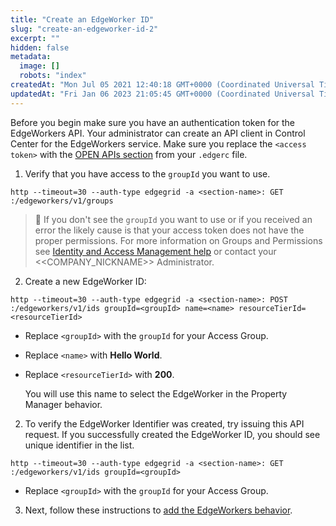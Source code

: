 ```yaml
---
title: "Create an EdgeWorker ID"
slug: "create-an-edgeworker-id-2"
excerpt: ""
hidden: false
metadata: 
  image: []
  robots: "index"
createdAt: "Mon Jul 05 2021 12:40:18 GMT+0000 (Coordinated Universal Time)"
updatedAt: "Fri Jan 06 2023 21:05:45 GMT+0000 (Coordinated Universal Time)"
---
```

Before you begin make sure you have an authentication token for the EdgeWorkers API. Your administrator can create an API client in Control Center for the EdgeWorkers service. Make sure you replace the `<access token>` with the <a href="https://techdocs.akamai.com/developer/docs/set-up-authentication-credentials">OPEN APIs section</a> from your `.edgerc` file.

1. Verify that you have access to the `groupId` you want to use.

```shell
http --timeout=30 --auth-type edgegrid -a <section-name>: GET :/edgeworkers/v1/groups
```

> 📘 If you don't see the `groupId` you want to use or if you received an error the likely cause is that your access token does not have the proper permissions. For more information on Groups and Permissions see <a href="https://techdocs.akamai.com/iam/docs">Identity and Access Management help</a> or contact your <<COMPANY_NICKNAME>> Administrator.

2. Create a new EdgeWorker ID:

```shell
http --timeout=30 --auth-type edgegrid -a <section-name>: POST :/edgeworkers/v1/ids groupId=<groupId> name=<name> resourceTierId=<resourceTierId>
```

- Replace `<groupId>`  with the `groupId` for your Access Group.    

- Replace `<name>` with **Hello World**. 

- Replace `<resourceTierId>` with **200**. 

    You will use this name to select the EdgeWorker in the Property Manager behavior.

2. To verify the EdgeWorker Identifier was created, try issuing this API request. If you successfully created the EdgeWorker ID, you should see unique identifier in the list.

```shell
http --timeout=30 --auth-type edgegrid -a <section-name>: GET :/edgeworkers/v1/ids groupId=<groupId>
```

- Replace `<groupId>`  with the `groupId` for your Access Group.    

3. Next, follow these instructions to [add the EdgeWorkers behavior](doc:add-the-edgeworkers-behavior-2).
